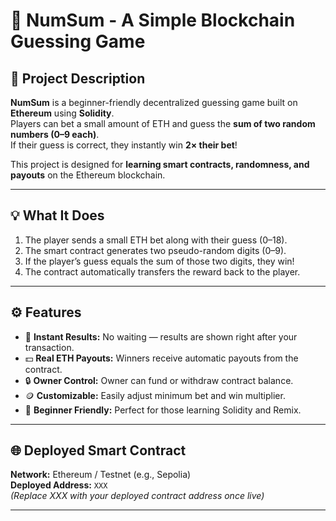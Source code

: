 # 🎲 NumSum - A Simple Blockchain Guessing Game  

## 🧩 Project Description  
**NumSum** is a beginner-friendly decentralized guessing game built on **Ethereum** using **Solidity**.  
Players can bet a small amount of ETH and guess the **sum of two random numbers (0–9 each)**.  
If their guess is correct, they instantly win **2× their bet**!  

This project is designed for **learning smart contracts, randomness, and payouts** on the Ethereum blockchain.  

---

## 💡 What It Does  
1. The player sends a small ETH bet along with their guess (0–18).  
2. The smart contract generates two pseudo-random digits (0–9).  
3. If the player’s guess equals the sum of those two digits, they win!  
4. The contract automatically transfers the reward back to the player.  

---

## ⚙️ Features  
- 🎰 **Instant Results:** No waiting — results are shown right after your transaction.  
- 💵 **Real ETH Payouts:** Winners receive automatic payouts from the contract.  
- 🔒 **Owner Control:** Owner can fund or withdraw contract balance.  
- 🪙 **Customizable:** Easily adjust minimum bet and win multiplier.  
- 🧠 **Beginner Friendly:** Perfect for those learning Solidity and Remix.  

---

## 🌐 Deployed Smart Contract  
**Network:** Ethereum / Testnet (e.g., Sepolia)  
**Deployed Address:** `XXX`  
*(Replace XXX with your deployed contract address once live)*  

---
